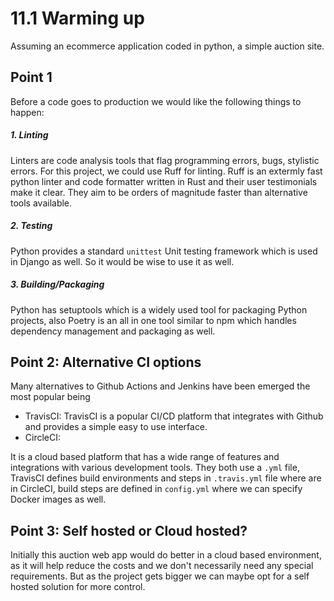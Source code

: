 # 11.1 Warming up

Assuming an ecommerce application coded in python, a simple auction site.

## Point 1

Before a code goes to production we would like the following things to happen:

##### 1. Linting

Linters are code analysis tools that flag programming errors, bugs, stylistic errors. For this project, we could use Ruff for linting.
Ruff is an extermly fast python linter and code formatter written in Rust and their user testimonials make it clear. They aim to be orders of magnitude faster than alternative tools available.

##### 2. Testing

Python provides a standard `unittest` Unit testing framework which is used in Django as well. So it would be wise to use it as well.

##### 3. Building/Packaging

Python has setuptools which is a widely used tool for packaging Python projects, also Poetry is an all in one tool similar to npm which handles dependency management and packaging as well.

## Point 2: Alternative CI options

Many alternatives to Github Actions and Jenkins have been emerged the most popular being

- TravisCI:
  TravisCI is a popular CI/CD platform that integrates with Github and provides a simple easy to use interface.
- CircleCI:

It is a cloud based platform that has a wide range of features and integrations with various development tools.
They both use a `.yml` file, TravisCI defines build environments and steps in `.travis.yml` file where are in CircleCI, build steps are defined in `config.yml` where we can specify Docker images as well.

## Point 3: Self hosted or Cloud hosted?

Initially this auction web app would do better in a cloud based environment, as it will help reduce the costs and we don't necessarily need any special requirements. But as the project gets bigger we can maybe opt for a self hosted solution for more control.
